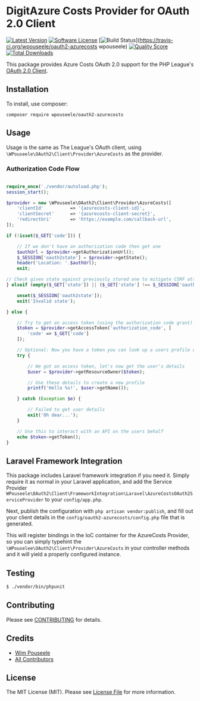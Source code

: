 # DigitAzure Costs  Provider for OAuth 2.0 Client
[![Latest Version](https://img.shields.io/github/release/wpouseele/oauth2-azurecosts.svg?style=flat-square)](https://github.com/wpouseele/oauth2-azurecosts/releases)
[![Software License](https://img.shields.io/badge/license-MIT-brightgreen.svg?style=flat-square)](LICENSE)
[![Build Status](https://img.shields.io/travis/wpouseelehemmingsazurecosts/master.svg?style=flat-square)](https://travis-ci.org/wpouseele/oauth2-azurecosts
wpouseele)
[![Quality Score](https://img.shields.io/scrutinizer/g/wpouseele/oauth2-azurecosts.svg?style=flat-square)](https://scrutinizer-ci.com/g/wpouseele/oauth2-azurecosts)
[![Total Downloads](https://img.shields.io/packagist/dt/wpouseele/oauth2-azurecosts.svg?style=flat-square)](https://packagist.org/packages/wpouseele/oauth2-azurecosts)


This package provides Azure Costs OAuth 2.0 support for the PHP League's [OAuth 2.0 Client](https://github.com/thephpleague/oauth2-client).

## Installation

To install, use composer:

```
composer require wpouseele/oauth2-azurecosts
```

## Usage

Usage is the same as The League's OAuth client, using `\WPouseele\OAuth2\Client\Provider\AzureCosts` as the provider.

### Authorization Code Flow

```php

require_once('./vendor/autoload.php');
session_start();

$provider = new \WPouseele\OAuth2\Client\Provider\AzureCosts([
    'clientId'          => '{azurecosts-client-id}',
    'clientSecret'      => '{azurecosts-client-secret}',
    'redirectUri'       => 'https://example.com/callback-url',
]);

if (!isset($_GET['code'])) {

    // If we don't have an authorization code then get one
    $authUrl = $provider->getAuthorizationUrl();
    $_SESSION['oauth2state'] = $provider->getState();
    header('Location: '.$authUrl);
    exit;

// Check given state against previously stored one to mitigate CSRF attack
} elseif (empty($_GET['state']) || ($_GET['state'] !== $_SESSION['oauth2state'])) {

    unset($_SESSION['oauth2state']);
    exit('Invalid state');

} else {

    // Try to get an access token (using the authorization code grant)
    $token = $provider->getAccessToken('authorization_code', [
        'code' => $_GET['code']
    ]);

    // Optional: Now you have a token you can look up a users profile data
    try {

        // We got an access token, let's now get the user's details
        $user = $provider->getResourceOwner($token);

        // Use these details to create a new profile
        printf('Hello %s!', $user->getName());

    } catch (Exception $e) {

        // Failed to get user details
        exit('Oh dear...');
    }

    // Use this to interact with an API on the users behalf
    echo $token->getToken();
}

```

## Laravel Framework Integration

This package includes Laravel framework integration if you need it. Simply require it as normal in your Laravel application,
and add the Service Provider `WPouseele\OAuth2\Client\FrameworkIntegration\Laravel\AzureCostsOAuth2ServiceProvider` to your `config/app.php`.

Next, publish the configuration with `php artisan vendor:publish`, and fill out your client
details in the `config/oauth2-azurecosts/config.php` file that is generated.

This will register bindings in the IoC container for the AzureCosts Provider, so you can simply typehint the
`\WPouselee\OAuth2\Client\Provider\AzureCosts` in your controller methods and it will yield a properly configured
instance.


## Testing

``` bash
$ ./vendor/bin/phpunit
```

## Contributing

Please see [CONTRIBUTING](https://github.com/wpouseele/oauth2-azurecosts/blob/master/CONTRIBUTING.md) for details.

## Credits

- [Wim Pouseele](https://github.com/wpouseele)
- [All Contributors](https://github.com/wpouseele/oauth2-azurecosts/contributors)


## License

The MIT License (MIT). Please see [License File](https://github.com/wpouseele/oauth2-azurecosts/blob/master/LICENSE) for more information.
